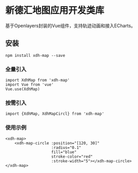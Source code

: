 # 新德汇地图应用开发类库

基于Openlayers封装的Vue组件，支持轨迹动画和接入ECharts。


## 安装
```
npm install xdh-map --save
```

### 全量引入
```
import XdhMap from 'xdh-map'
import Vue from 'vue'
Vue.use(XdhMap)

```

### 按需引入
```
import {XdhMap, XdhMapCircl} from 'xdh-map'

```

### 使用示例

```
<xdh-map>
    <xdh-map-circle :position="[120, 30]"
                    :radius="0.1"
                    fill="blue"
                    stroke-color="red"
                    :stroke-width="5"></xdh-map-circle>
</xdh-map>
```